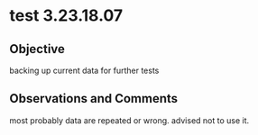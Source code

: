 # test 3.23.18.07
## Objective

backing up current data for further tests

## Observations and Comments
most probably data are repeated or wrong. advised not to use it.

